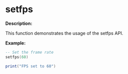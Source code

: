 # setfps

**Description:**

This function demonstrates the usage of the setfps API.

**Example:**

```lua
-- Set the frame rate
setfps(60)

print("FPS set to 60")
```
